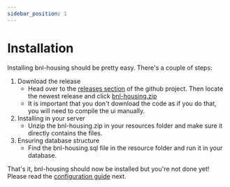 ```yaml
---
sidebar_position: 1
---
```


# Installation

Installing bnl-housing should be pretty easy. There's a couple of steps:

1. Download the release
   - Head over to the [releases section](https://github.com/borisnliscool/bnl-housing/releases) of the github project. Then locate the newest release and click [bnl-housing.zip](https://github.com/borisnliscool/bnl-housing/releases/latest/bnl-housing.zip)
   - It is important that you don't download the code as if you do that, you will need to compile the ui manually.
2. Installing in your server
   - Unzip the bnl-housing.zip in your resources folder and make sure it directly contains the files.
3. Ensuring database structure
   - Find the bnl-housing.sql file in the resource folder and run it in your database.

That's it, bnl-housing should now be installed but you're not done yet! Please read the [configuration guide](/bnl-housing/guides/configuration) next.
